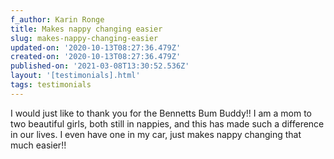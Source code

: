 ```yaml
---
f_author: Karin Ronge
title: Makes nappy changing easier
slug: makes-nappy-changing-easier
updated-on: '2020-10-13T08:27:36.479Z'
created-on: '2020-10-13T08:27:36.479Z'
published-on: '2021-03-08T13:30:52.536Z'
layout: '[testimonials].html'
tags: testimonials
---
```


I would just like to thank you for the Bennetts Bum Buddy!! I am a mom to two beautiful girls, both still in nappies, and this has made such a difference in our lives. I even have one in my car, just makes nappy changing that much easier!!

